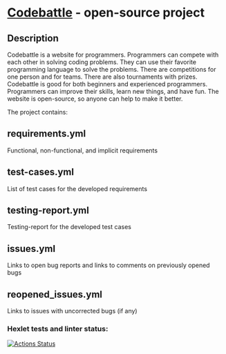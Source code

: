 # [Codebattle](https://codebattle.hexlet.io/) - open-source project

## Description 
Codebattle is a website for programmers. Programmers can compete with each other in solving coding problems. They can use their favorite programming language to solve the problems. There are competitions for one person and for teams. There are also tournaments with prizes. Codebattle is good for both beginners and experienced programmers. Programmers can improve their skills, learn new things, and have fun. The website is open-source, so anyone can help to make it better.

The project contains:
## requirements.yml
Functional, non-functional, and implicit requirements
## test-cases.yml
List of test cases for the developed requirements
## testing-report.yml
Testing-report for the developed test cases
## issues.yml
Links to open bug reports and links to comments on previously opened bugs
## reopened_issues.yml
Links to issues with uncorrected bugs (if any)
### Hexlet tests and linter status:
[![Actions Status](https://github.com/Azraillier/qa-engineer-project-85/actions/workflows/hexlet-check.yml/badge.svg)](https://github.com/Azraillier/qa-engineer-project-85/actions)
